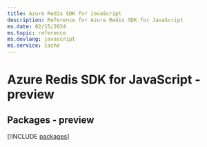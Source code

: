 ```yaml
---
title: Azure Redis SDK for JavaScript
description: Reference for Azure Redis SDK for JavaScript
ms.date: 02/15/2024
ms.topic: reference
ms.devlang: javascript
ms.service: cache
---
```

# Azure Redis SDK for JavaScript - preview
## Packages - preview
[!INCLUDE [packages](redis-index.md)]